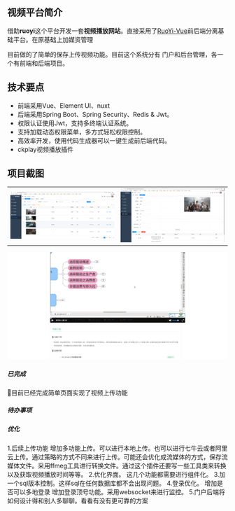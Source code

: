 ## 视频平台简介

借助**ruoyi**这个平台开发一套**视频播放网站**。直接采用了[RuoYi-Vue](https://gitee.com/y_project/RuoYi-Vue)前后端分离基础平台。在原基础上加媒资管理

目前做的了简单的保存上传视频功能。目前这个系统分有 门户和后台管理，各一个有前端和后端项目。





## 技术要点

- 前端采用Vue、Element UI、nuxt
- 后端采用Spring Boot、Spring Security、Redis & Jwt。
- 权限认证使用Jwt，支持多终端认证系统。
- 支持加载动态权限菜单，多方式轻松权限控制。
- 高效率开发，使用代码生成器可以一键生成前后端代码。
- ckplay视频播放插件



## 项目截图

<table>
    <tr>
        <td><img src="README.assets/1620136711824.png"   /></td>
        <td><img src="README.assets/1620136766206.png"/></td>
    </tr>
</table>    




![1620991944254](README.assets/1620991944254.png)

##### 已完成

目前已经完成简单页面实现了视频上传功能

##### 待办事项



##### 优化

1.后续上传功能  增加多功能上传。可以进行本地上传。也可以进行七牛云或者阿里云上传。通过策略的方式不同来进行上传。可能还会优化成流媒体的方式，保存流媒体文件。采用ffmeg工具进行转换文件。通过这个插件还要写一些工具类来转换以及获取视频播放时间等等。
2.优化界面。 这几个功能都需要进行组件化。
3.加一个sql版本控制。这样sql在任何数据库都不会出现问题。
4.登录优化。 增加是否可以多地登录  增加登录顶号功能。采用websocket来进行监控。
5.门户后端将如何设计得和别人多聊聊。看看有没有更可靠的方案
